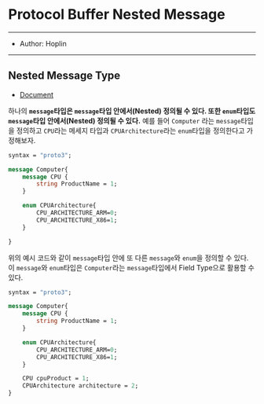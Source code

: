 # Protocol Buffer Nested Message

---

- Author: Hoplin

---

## Nested Message Type

- [Document](https://protobuf.dev/programming-guides/proto3/#nested)

하나의 **`message`타입은 `message`타입 안에서(Nested) 정의될 수 있다. 또한 `enum`타입도 `message`타입 안에서(Nested) 정의될 수 있다.**
예를 들어 `Computer` 라는 `message`타입을 정의하고 `CPU`라는 메세지 타입과 `CPUArchitecture`라는 `enum`타입을 정의한다고 가정해보자.

```proto
syntax = "proto3";

message Computer{
    message CPU {
        string ProductName = 1;
    }

    enum CPUArchitecture{
        CPU_ARCHITECTURE_ARM=0;
        CPU_ARCHITECTURE_X86=1;
    }

}
```

위의 예시 코드와 같이 `message`타입 안에 또 다른 `message`와 `enum`을 정의할 수 있다. 이 `message`와 `enum`타입은 `Computer`라는 `message`타입에서 Field Type으로 활용할 수 있다.

```proto
syntax = "proto3";

message Computer{
    message CPU {
        string ProductName = 1;
    }

    enum CPUArchitecture{
        CPU_ARCHITECTURE_ARM=0;
        CPU_ARCHITECTURE_X86=1;
    }

    CPU cpuProduct = 1;
    CPUArchitecture architecture = 2;
}
```
